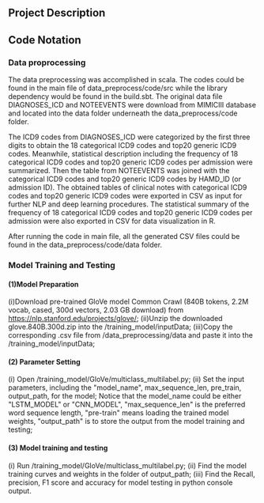 ## Project Description 


## Code Notation 

### Data proprocessing

The data preprocessing was accomplished in scala. The codes could be found in the main file of data_preprocess/code/src while the library dependency would be found in the build.sbt. The original data file DIAGNOSES_ICD and NOTEEVENTS were download from MIMICIII database and located into the data folder underneath the data_preprocess/code folder.

The ICD9 codes from DIAGNOSES_ICD were categorized by the first three digits to obtain the 18 categorical ICD9 codes and top20 generic ICD9 codes. Meanwhile, statistical description including the frequency of 18 categorical ICD9 codes and top20 generic ICD9 codes per admission were summarized. Then the table from NOTEEVENTS was joined with the categorical ICD9 codes and top20 generic ICD9 codes by HAMD_ID (or admission ID). The obtained tables of clinical notes with categorical ICD9 codes and top20 generic ICD9 codes were exported in CSV as input for further NLP and deep learning procedures. The statistical summary of the frequency of 18 categorical ICD9 codes and top20 generic ICD9 codes per admission were also exported in CSV for data visualization in R. 

After running the code in main file, all the generated CSV files could be found in the data_preprocess/code/data folder. 

### Model Training and Testing
#### (1)Model Preparation
(i)Download pre-trained GloVe model Common Crawl (840B tokens, 2.2M vocab, cased, 300d vectors, 2.03 GB download) from https://nlp.stanford.edu/projects/glove/; 
(ii)Unzip the downloaded glove.840B.300d.zip into the /training_model/inputData;
(iii)Copy the corresponding .csv file from /data_preprocessing/data and paste it into the /training_model/inputData;
#### (2) Parameter Setting
(i) Open /training_model/GloVe/multiclass_multilabel.py; 
(ii) Set the input parameters, including the "model_name", max_sequence_len, pre_train, output_path, for the model; Notice that the model_name could be either "LSTM_MODEL" or "CNN_MODEL", "max_sequence_len" is the preferred word sequence length, "pre-train" means loading the trained model weights, "output_path" is to store the output from the model training and testing; 
#### (3) Model training and testing
(i) Run /training_model/GloVe/multiclass_multilabel.py;
(ii) Find the model training curves and weights in the folder of output_path;
(iii) Find the Recall, precision, F1 score and accuracy for model testing in python console output.
